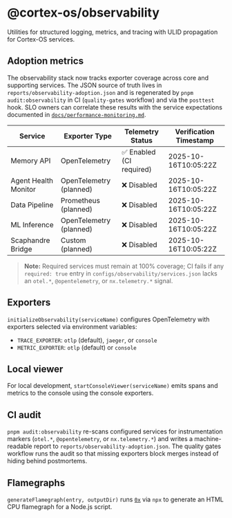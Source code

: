 # @cortex-os/observability

Utilities for structured logging, metrics, and tracing with ULID propagation for Cortex-OS services.

## Adoption metrics

The observability stack now tracks exporter coverage across core and supporting services. The JSON source of truth lives in
`reports/observability-adoption.json` and is regenerated by `pnpm audit:observability` in CI (`quality-gates` workflow) and via the
`posttest` hook. SLO owners can correlate these results with the service expectations documented in
[`docs/performance-monitoring.md`](../../docs/performance-monitoring.md#observability-adoption-coverage).

| Service | Exporter Type | Telemetry Status | Verification Timestamp |
| --- | --- | --- | --- |
| Memory API | OpenTelemetry | ✅ Enabled (CI required) | 2025-10-16T10:05:22Z |
| Agent Health Monitor | OpenTelemetry (planned) | ❌ Disabled | 2025-10-16T10:05:22Z |
| Data Pipeline | Prometheus (planned) | ❌ Disabled | 2025-10-16T10:05:22Z |
| ML Inference | OpenTelemetry (planned) | ❌ Disabled | 2025-10-16T10:05:22Z |
| Scaphandre Bridge | Custom (planned) | ❌ Disabled | 2025-10-16T10:05:22Z |

> **Note:** Required services must remain at 100% coverage; CI fails if any `required: true` entry in
> `configs/observability/services.json` lacks an `otel.*`, `@opentelemetry`, or `nx.telemetry.*` signal.

## Exporters

`initializeObservability(serviceName)` configures OpenTelemetry with exporters selected via environment variables:

- `TRACE_EXPORTER`: `otlp` (default), `jaeger`, or `console`
- `METRIC_EXPORTER`: `otlp` (default) or `console`

## Local viewer

For local development, `startConsoleViewer(serviceName)` emits spans and metrics to the console using the console exporters.

## CI audit

`pnpm audit:observability` re-scans configured services for instrumentation markers (`otel.*`, `@opentelemetry`, or
`nx.telemetry.*`) and writes a machine-readable report to `reports/observability-adoption.json`.
The quality gates workflow runs the audit so that missing exporters block merges instead of hiding behind postmortems.

## Flamegraphs

`generateFlamegraph(entry, outputDir)` runs [`0x`](https://www.npmjs.com/package/0x) via `npx`
to generate an HTML CPU flamegraph for a Node.js script.
